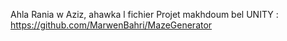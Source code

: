Ahla Rania w Aziz, ahawka l fichier
Projet makhdoum bel UNITY : https://github.com/MarwenBahri/MazeGenerator
